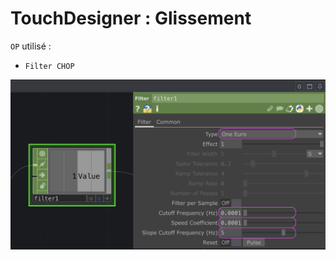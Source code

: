 # TouchDesigner : Glissement

`OP` utilisé :
- `Filter CHOP`

![Glissement entre des valeurs et réduction de bruit](./glissement.png)